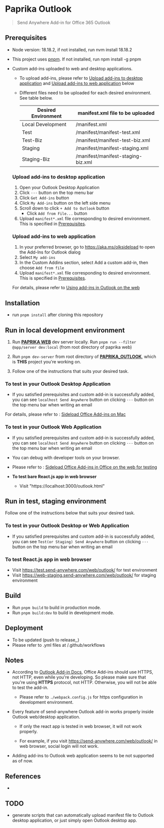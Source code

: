 # Paprika Outlook

> Send Anywhere Add-in for Office 365 Outlook

## Prerequisites
- Node version: 18.18.2, if not installed, run nvm install 18.18.2
- This project uses [pnpm](https://pnpm.io/). If not installed, run npm install -g pnpm
- Custom add-ins uploaded to web and desktop applications. 
    - To upload add-ins, please refer to [Upload add-ins to desktop application](#upload-add-ins-to-desktop-application) and [Upload add-ins to web application](#upload-add-ins-to-web-application) below
    - Different files need to be uploaded for each desired environment. See table below.
      
  
        | Desired Environment | manifest.xml file to be uploaded |
        | -------- | -------- |
        | Local Development    | /manifest.xml     |
        | Test    | /manifest/manifest-test.xml     |
        | Test-Biz    | /manifest/manifest-test-biz.xml     |
        | Staging    | /manifest/manifest-staging.xml     |
        | Staging-Biz    | /manifest/manifest-staging-biz.xml     |

    ### Upload add-ins to desktop application
    
    1. Open your Outlook Desktop Application
    3. Click `···` button on the top menu bar
    4. Click `Get Add-ins` button
    5. Click `My Add-ins` button on the left side menu
    6. Scroll down to click `+ Add to Outlook` button
        - Click `Add from File...` button
    7. Upload `manifest*.xml` file corresponding to desired environment. This is specified in [Prerequisites](#prerequisites).
      
    ### Upload add-ins to web application
    
    1. In your preferred browser, go to https://aka.ms/olksideload to open the Add-Ins for Outlook dialog
    2. Select `My add-ins`
    3. In the Custom Addins section, select Add a custom add-in, then choose `Add from file`
    4. Upload `manifest*.xml` file corresponding to desired environment. This is specified in [Prerequisites](#prerequisites).
    
    For details, please refer to [Using add-ins in Outlook on the web](https://support.microsoft.com/en-us/office/using-add-ins-in-outlook-on-the-web-8f2ce816-5df4-44a5-958c-f7f9d6dabdce)



## Installation
- run `pnpm install` after cloning this repository



## Run in local development environment

1. Run [**PAPRIKA WEB**](https://github.com/Rakuten-MTSD-PAIS/paprika_web) dev server locally.
    Run `pnpm run --filter @app/server dev:local` (from root directory of paprika web)

2. Run `pnpm dev-server` from root directory of [**PAPRIKA_OUTLOOK**](https://bitbucket.org/estmob/paprika_outlook/src/develop/), which is **THIS** project you're working on.

3. Follow one of the instructions that suits your desired task.

###    **To test in your Outlook Desktop Application**

- If you satisfied prerequisites and custom add-in is successfully added, you can see `localhost Send Anywhere` button on clicking `···` button on the top menu bar when writing an email

For details, please refer to : [Sideload Office Add-ins on Mac](https://learn.microsoft.com/en-us/office/dev/add-ins/testing/sideload-an-office-add-in-on-mac)

###    **To test in your Outlook Web Application**
    
- If you satisfied prerequisites and custom add-in is successfully added, you can see `localhost Send Anywhere` button on clicking `···` button on the top menu bar when writing an email
- You can debug with developer tools on your browser.
  
- Please refer to : 
[Sideload Office Add-ins in Office on the web for testing](https://docs.microsoft.com/en-us/office/dev/add-ins/testing/sideload-office-add-ins-for-testing)

- **To test bare React.js app in web browser**

    - Visit "https://localhost:3000/outlook.html"





## Run in test, staging environment
Follow one of the instructions below that suits your desired task.

###     **To test in your Outlook Desktop or Web Application**
- If you satisfied prerequisites and custom add-in is successfully added, you can see `Test(or Staging) Send Anywhere` button on clicking `···` button on the top menu bar when writing an email

###     **To test React.js app in web browser**
- Visit https://test.send-anywhere.com/web/outlook/ for test environment
- Visit https://web-staging.send-anywhere.com/web/outlook/ for staging environment

## Build

- Run `pnpm build` to build in production mode.
- Run `pnpm build:dev` to build in development mode.

## Deployment

- To be updated (push to release,,)
- Please refer to .yml files at /.github/workflows

## Notes

- According to [Outlook Add-in Docs](https://learn.microsoft.com/en-us/office/dev/add-ins/quickstarts/outlook-quickstart?tabs=yeomangenerator), Office Add-ins should use HTTPS, not HTTP, even while you're developing. So please make sure that you're using **HTTPS** protocol, not HTTP. Otherwise, you will not be able to test the add-in.
    - Please refer to `./webpack.config.js` for https configuration in development environment.

- Every feature of send-anywhere Outlook add-in works properly inside Outlook web/desktop application.

    - If only the react app is tested in web browser, it will not work properly.

    - For example, if you visit https://send-anywhere.com/web/outlook/ in web browser, social login will not work.

- Adding add-ins to Outlook web application seems to be not supported as of now.

## References
- 

## TODO

- generate scripts that can automatically upload manifest file to Outlook desktop application, or just simply open Outlook desktop app.
